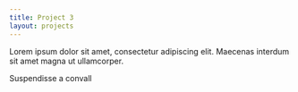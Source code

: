 ```yaml
---
title: Project 3
layout: projects
---
```

Lorem ipsum dolor sit amet, consectetur adipiscing elit. Maecenas interdum sit amet magna ut ullamcorper. 


<div id="example"></div>

<script src="https://d3js.org/d3.v4.min.js"></script>
<script>

function drawChart() {

  var svg = d3.select("div#example").append("svg");

  var selection = svg.selectAll("g")
     .data(numbers)
    .enter().append("g")
    .attr("transform", (d) => { return "translate(" + 40*d.id + "," + (200-d.number) + ")"; });

  selection.append("rect")
    .attr("width", 39)
    .attr("height", (d) => { return d.number; });

   selection.append("text")
    .attr("x", (d,i) => { return 25; })
    .attr("y", (d,i) => { return 10; })
    .text(function(d) { return d.number/10; });

}


var numbers = {{ site.data.numbers | jsonify }};
console.log('numbers', numbers);
  
drawChart();




</script>



Suspendisse a convall
